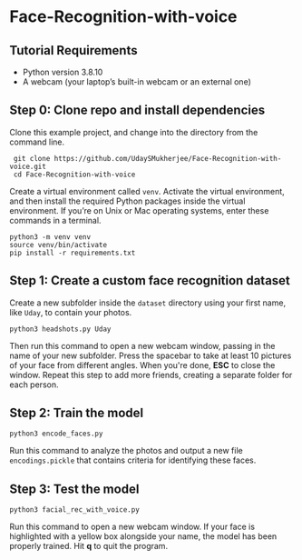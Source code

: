 # Face-Recognition-with-voice
## Tutorial Requirements
- Python version 3.8.10
- A webcam (your laptop’s built-in webcam or an external one)

## Step 0: Clone repo and install dependencies
Clone this example project, and change into the directory from the command line.

     git clone https://github.com/UdaySMukherjee/Face-Recognition-with-voice.git
     cd Face-Recognition-with-voice

Create a virtual environment called `venv`. Activate the virtual environment, and then install the required Python packages inside the virtual environment. If you’re on Unix or Mac operating systems, enter these commands in a terminal.

    python3 -m venv venv
    source venv/bin/activate
    pip install -r requirements.txt

## Step 1: Create a custom face recognition dataset
Create a new subfolder inside the `dataset` directory using your first name, like `Uday`, to contain your photos.

    python3 headshots.py Uday

Then run this command to open a new webcam window, passing in the name of your new subfolder. Press the spacebar to take at least 10 pictures of your face from different angles. When you're done, **ESC** to close the window. Repeat this step to add more friends, creating a separate folder for each person.

## Step 2: Train the model

    python3 encode_faces.py

Run this command to analyze the photos and output a new file `encodings.pickle` that contains criteria for identifying these faces.

## Step 3: Test the model

    python3 facial_rec_with_voice.py

Run this command to open a new webcam window. If your face is highlighted with a yellow box alongside your name, the model has been properly trained. Hit **q** to quit the program.
